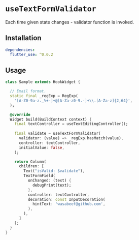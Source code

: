 # `useTextFormValidator`

Each time given state changes - validator function is invoked.

## Installation

```yaml
dependencies:
  flutter_use: ^0.0.2
```

## Usage

```dart
class Sample extends HookWidget {

  // Email format.
  static final _regExp = RegExp(
    '[A-Z0-9a-z._%+-]+@[A-Za-z0-9.-]+\\.[A-Za-z]{2,64}',
  );

  @override
  Widget build(BuildContext context) {
    final textController = useTextEditingController();
   
    final validate = useTextFormValidator(
      validator: (value) => _regExp.hasMatch(value),
      controller: textController,
      initialValue: false,
    );

    return Column(
      children: [
        Text("isValid: $validate"),
        TextFormField(
          onChanged: (text) {
            debugPrint(text);
          },
          controller: textController,
          decoration: const InputDecoration(
            hintText: 'wasabeef@github.com',
          ),
        ),
      ]
    );
  }
}
```
